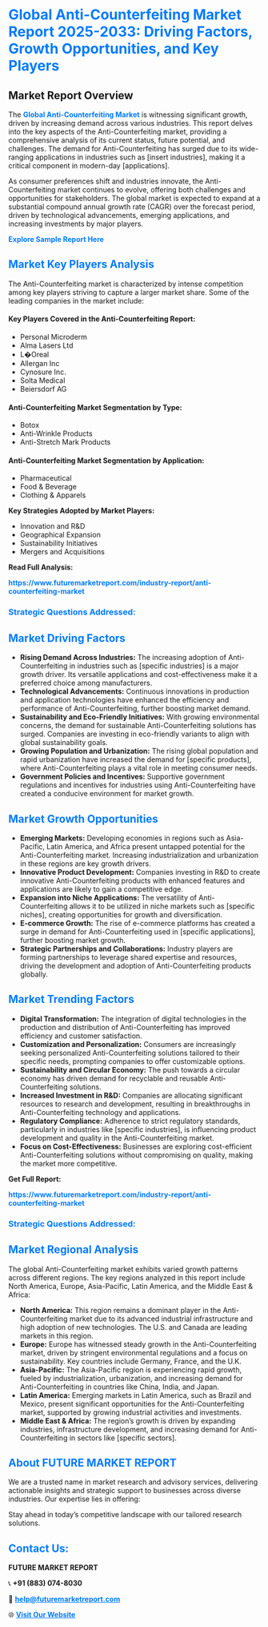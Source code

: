 <h1 style="color: #007BFF;">Global Anti-Counterfeiting Market Report 2025-2033: Driving Factors, Growth Opportunities, and Key Players</h1>

<section id="overview">
<h2>Market Report Overview</h2>
<p>The <a href="https://www.futuremarketreport.com/industry-report/anti-counterfeiting-market" style="color: #007BFF; text-decoration: none;"><strong>Global Anti-Counterfeiting Market</strong></a> is witnessing significant growth, driven by increasing demand across various industries. This report delves into the key aspects of the Anti-Counterfeiting market, providing a comprehensive analysis of its current status, future potential, and challenges. The demand for Anti-Counterfeiting has surged due to its wide-ranging applications in industries such as [insert industries], making it a critical component in modern-day [applications].</p>
<p>As consumer preferences shift and industries innovate, the Anti-Counterfeiting market continues to evolve, offering both challenges and opportunities for stakeholders. The global market is expected to expand at a substantial compound annual growth rate (CAGR) over the forecast period, driven by technological advancements, emerging applications, and increasing investments by major players.</p>
</section>

<section id="overview">
<p><a href="https://www.futuremarketreport.com/request-sample/reportId=42363" style="color: #007BFF; text-decoration: none;"><strong>Explore Sample Report Here</strong></a></p>
</section>

<section id="key-players">
<h2 style="color: #007BFF;">Market Key Players Analysis</h2>
<p>The Anti-Counterfeiting market is characterized by intense competition among key players striving to capture a larger market share. Some of the leading companies in the market include:</p>
<h4>Key Players Covered in the Anti-Counterfeiting Report:</h4>
<ul><li>Personal Microderm</li><li>Alma Lasers Ltd</li><li>L�Oreal</li><li>Allergan Inc</li><li>Cynosure Inc.</li><li>Solta Medical</li><li>Beiersdorf AG</li></ul>
<h4>Anti-Counterfeiting Market Segmentation by Type:</h4>
<ul><li>Botox</li><li>Anti-Wrinkle Products</li><li>Anti-Stretch Mark Products</li></ul>

<h4>Anti-Counterfeiting Market Segmentation by Application:</h4>
<ul><li>Pharmaceutical</li><li>Food &amp; Beverage</li><li>Clothing &amp; Apparels</li></ul>
<p><strong>Key Strategies Adopted by Market Players:</strong></p>
<ul>
<li>Innovation and R&D</li>
<li>Geographical Expansion</li>
<li>Sustainability Initiatives</li>
<li>Mergers and Acquisitions</li>
</ul>
</section>

<section>
<p><strong>Read Full Analysis: </strong></p><a href="https://www.futuremarketreport.com/industry-report/anti-counterfeiting-market" style="color: #007BFF; text-decoration: none;"><strong>https://www.futuremarketreport.com/industry-report/anti-counterfeiting-market</strong></a>
<h3 style="color: #007BFF;">Strategic Questions Addressed:</h3>
</section>

<section id="driving-factors">
<h2 style="color: #007BFF;">Market Driving Factors</h2>
<ul>
<li><strong>Rising Demand Across Industries:</strong> The increasing adoption of Anti-Counterfeiting in industries such as [specific industries] is a major growth driver. Its versatile applications and cost-effectiveness make it a preferred choice among manufacturers.</li>
<li><strong>Technological Advancements:</strong> Continuous innovations in production and application technologies have enhanced the efficiency and performance of Anti-Counterfeiting, further boosting market demand.</li>
<li><strong>Sustainability and Eco-Friendly Initiatives:</strong> With growing environmental concerns, the demand for sustainable Anti-Counterfeiting solutions has surged. Companies are investing in eco-friendly variants to align with global sustainability goals.</li>
<li><strong>Growing Population and Urbanization:</strong> The rising global population and rapid urbanization have increased the demand for [specific products], where Anti-Counterfeiting plays a vital role in meeting consumer needs.</li>
<li><strong>Government Policies and Incentives:</strong> Supportive government regulations and incentives for industries using Anti-Counterfeiting have created a conducive environment for market growth.</li>
</ul>
</section>

<section id="growth-opportunities">
<h2 style="color: #007BFF;">Market Growth Opportunities</h2>
<ul>
<li><strong>Emerging Markets:</strong> Developing economies in regions such as Asia-Pacific, Latin America, and Africa present untapped potential for the Anti-Counterfeiting market. Increasing industrialization and urbanization in these regions are key growth drivers.</li>
<li><strong>Innovative Product Development:</strong> Companies investing in R&D to create innovative Anti-Counterfeiting products with enhanced features and applications are likely to gain a competitive edge.</li>
<li><strong>Expansion into Niche Applications:</strong> The versatility of Anti-Counterfeiting allows it to be utilized in niche markets such as [specific niches], creating opportunities for growth and diversification.</li>
<li><strong>E-commerce Growth:</strong> The rise of e-commerce platforms has created a surge in demand for Anti-Counterfeiting used in [specific applications], further boosting market growth.</li>
<li><strong>Strategic Partnerships and Collaborations:</strong> Industry players are forming partnerships to leverage shared expertise and resources, driving the development and adoption of Anti-Counterfeiting products globally.</li>
</ul>
</section>

<section id="trending-factors">
<h2 style="color: #007BFF;">Market Trending Factors</h2>
<ul>
<li><strong>Digital Transformation:</strong> The integration of digital technologies in the production and distribution of Anti-Counterfeiting has improved efficiency and customer satisfaction.</li>
<li><strong>Customization and Personalization:</strong> Consumers are increasingly seeking personalized Anti-Counterfeiting solutions tailored to their specific needs, prompting companies to offer customizable options.</li>
<li><strong>Sustainability and Circular Economy:</strong> The push towards a circular economy has driven demand for recyclable and reusable Anti-Counterfeiting solutions.</li>
<li><strong>Increased Investment in R&D:</strong> Companies are allocating significant resources to research and development, resulting in breakthroughs in Anti-Counterfeiting technology and applications.</li>
<li><strong>Regulatory Compliance:</strong> Adherence to strict regulatory standards, particularly in industries like [specific industries], is influencing product development and quality in the Anti-Counterfeiting market.</li>
<li><strong>Focus on Cost-Effectiveness:</strong> Businesses are exploring cost-efficient Anti-Counterfeiting solutions without compromising on quality, making the market more competitive.</li>
</ul>
</section>

<section>
<p><strong>Get Full Report: </strong></p><a href="https://www.futuremarketreport.com/industry-report/anti-counterfeiting-market" style="color: #007BFF; text-decoration: none;"><strong>https://www.futuremarketreport.com/industry-report/anti-counterfeiting-market</strong></a>
<h3 style="color: #007BFF;">Strategic Questions Addressed:</h3>
</section>


<section id="regional-analysis">
<h2 style="color: #007BFF;">Market Regional Analysis</h2>
<p>The global Anti-Counterfeiting market exhibits varied growth patterns across different regions. The key regions analyzed in this report include North America, Europe, Asia-Pacific, Latin America, and the Middle East & Africa:</p>
<ul>
<li><strong>North America:</strong> This region remains a dominant player in the Anti-Counterfeiting market due to its advanced industrial infrastructure and high adoption of new technologies. The U.S. and Canada are leading markets in this region.</li>
<li><strong>Europe:</strong> Europe has witnessed steady growth in the Anti-Counterfeiting market, driven by stringent environmental regulations and a focus on sustainability. Key countries include Germany, France, and the U.K.</li>
<li><strong>Asia-Pacific:</strong> The Asia-Pacific region is experiencing rapid growth, fueled by industrialization, urbanization, and increasing demand for Anti-Counterfeiting in countries like China, India, and Japan.</li>
<li><strong>Latin America:</strong> Emerging markets in Latin America, such as Brazil and Mexico, present significant opportunities for the Anti-Counterfeiting market, supported by growing industrial activities and investments.</li>
<li><strong>Middle East & Africa:</strong> The region’s growth is driven by expanding industries, infrastructure development, and increasing demand for Anti-Counterfeiting in sectors like [specific sectors].</li>
</ul>
</section>

<footer>
<h2 style="color: #007BFF;">About FUTURE MARKET REPORT</h2>
<p>We are a trusted name in market research and advisory services, delivering actionable insights and strategic support to businesses across diverse industries. Our expertise lies in offering:</p>

<p>Stay ahead in today’s competitive landscape with our tailored research solutions.</p>

<h2 style="color: #007BFF;">Contact Us:</h2>
<p><strong>FUTURE MARKET REPORT</strong></p>
<p>📞 <strong>+91 (883) 074-8030</strong></p>
<p>📧 <strong><a href="mailto:help@futuremarketreport.com" style="color: #007BFF;">help@futuremarketreport.com</a></strong></p>
<p>🌐 <strong><a href="https://www.futuremarketreport.com/" style="color: #007BFF;">Visit Our Website</a></strong></p>
</footer>